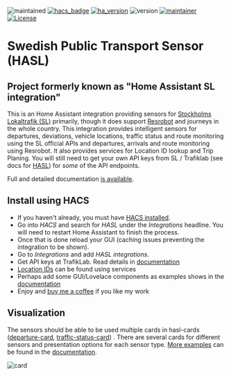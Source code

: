 ![maintained](https://img.shields.io/maintenance/yes/2022.svg)
[![hacs_badge](https://img.shields.io/badge/hacs-default-green.svg)](https://github.com/custom-components/hacs)
[![ha_version](https://img.shields.io/badge/home%20assistant-2021.12%2B-green.svg)](https://www.home-assistant.io)
![version](https://img.shields.io/badge/version-3.1.3-green.svg)
[![maintainer](https://img.shields.io/badge/maintainer-dsorlov-blue.svg)](https://github.com/DSorlov)
[![License](https://img.shields.io/badge/License-Apache%202.0-blue.svg)](https://opensource.org/licenses/Apache-2.0)

Swedish Public Transport Sensor (HASL)
======================================

## Project formerly known as "Home Assistant SL integration"

This is an Home Assistant integration providing sensors for [Stockholms Lokaltrafik (SL)](https://sl.se/) primarily, though it does support [Resrobot](https://resrobot.se/) and journeys in the whole country. This integration provides intelligent sensors for departures, deviations, vehicle locations, traffic status and route monitoring using the SL official APIs and departures, arrivals and route monitoring using Resrobot. It also provides services for Location ID lookup and Trip Planing. You will still need to get your own API keys from SL / Trafiklab (see docs for [HASL](https://hasl.sorlov.com)) for *some* of the API endpoints. 

Full and detailed documentation [is available](http://hasl.sorlov.com).

## Install using HACS

* If you haven't already, you must have [HACS installed](https://hacs.xyz/docs/setup/download).
* Go into _HACS_ and search for _HASL_ under the _Integrations_ headline. You will need to restart Home Assistant to finish the process.
* Once that is done reload your GUI (caching issues preventing the integration to be shown).
* Go to _Integrations_ and add _HASL integrations_.
* Get API keys at TrafikLab. Read details in [documentation](https://hasl.sorlov.com/trafiklab)
* [Location IDs](https://hasl.sorlov.com/locationid) can be found using services
* Perhaps add some GUI/Lovelace components as examples shows in the [documentation](https://hasl.sorlov.com/lovelace_cards)
* Enjoy and [buy me a coffee](https://www.buymeacoffee.com/sorlov) if you like my work

## Visualization

The sensors should be able to be used multiple cards in hasl-cards ([departure-card](https://github.com/hasl-platform/lovelace-hasl-departure-card), [traffic-status-card](https://github.com/hasl-platform/lovelace-hasl-traffic-status-card)) . There are several cards for different sensors and presentation options for each sensor type. [More examples](https://hasl.sorlov.com/lovelace_cards) can be found in the [documentation](https://hasl.sorlov.com/).

![card](https://user-images.githubusercontent.com/8133650/56198334-0a150f00-603b-11e9-9e93-92be212d7f7b.PNG)


